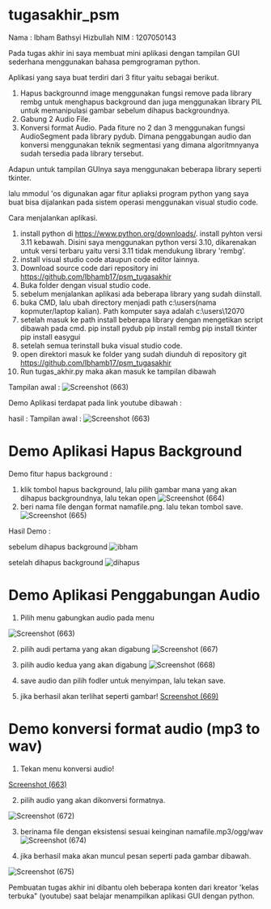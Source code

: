 
# tugasakhir_psm


Nama : Ibham Bathsyi Hizbullah
NIM : 1207050143

Pada tugas akhir ini saya membuat mini aplikasi dengan tampilan GUI sederhana menggunakan bahasa pemgrograman python.

Aplikasi yang saya buat terdiri dari 3 fitur yaitu sebagai berikut.
1. Hapus backgrounnd image menggunakan fungsi remove pada library rembg untuk menghapus background dan juga menggunakan library PIL untuk memanipulasi gambar sebelum dihapus backgroundnya.
2. Gabung 2 Audio File.
3. Konversi format Audio.
Pada fiture no 2 dan 3 menggunakan fungsi AudioSegment pada library pydub. Dimana penggabungan audio dan konversi menggunakan teknik segmentasi yang dimana algoritmnyanya sudah tersedia pada library tersebut.

Adapun untuk tampilan GUInya saya menggunakan beberapa library seperti tkinter.

lalu mmodul 'os digunakan agar fitur apliaksi program python yang saya buat bisa dijalankan pada sistem operasi menggunakan visual studio code.

Cara menjalankan aplikasi.
1. install python di https://www.python.org/downloads/. install pyhton versi 3.11 kebawah. Disini saya menggunakan python versi 3.10, dikarenakan untuk versi terbaru yaitu versi 3.11 tidak mendukung library 'rembg'.
2. install visual studio code ataupun code editor lainnya.
3. Download source code dari repository ini https://github.com/Ibhamb17/psm_tugasakhir 
4. Buka folder dengan visual studio code.
5. sebelum menjalankan aplikasi ada beberapa library yang sudah diinstall.
6. buka CMD, lalu ubah directory menjadi path c:\users\(nama kopmuter/laptop kalian). Path komputer saya adalah c:\users\12070
7. setelah masuk ke path install beberapa library dengan mengetikan script dibawah pada cmd.
pip install pydub
pip install rembg
pip install tkinter
pip install easygui
8. setelah semua terinstall buka visual studio code.
9. open direktori masuk ke folder yang sudah diunduh di repository git https://github.com/Ibhamb17/psm_tugasakhir
10. Run tugas_akhir.py
 maka akan masuk ke tampilan dibawah
 
Tampilan awal :
![Screenshot (663)](https://github.com/Ibhamb17/psm_tugasakhir/assets/78264829/9467baa4-6e24-41b9-bfdd-969568e0354b)


Demo Aplikasi terdapat pada link youtube dibawah :

hasil :
Tampilan awal :
![Screenshot (663)](https://github.com/Ibhamb17/psm_tugasakhir/assets/78264829/9467baa4-6e24-41b9-bfdd-969568e0354b)


# Demo Aplikasi Hapus Background
Demo fitur hapus background :
1. klik tombol hapus background, lalu pilih gambar mana yang akan dihapus backgroundnya, lalu tekan open
![Screenshot (664)](https://github.com/Ibhamb17/psm_tugasakhir/assets/78264829/a72052c3-5e15-49e7-9664-8e82512b5a05)
2. beri nama file dengan format namafile.png. lalu tekan tombol save.
![Screenshot (665)](https://github.com/Ibhamb17/psm_tugasakhir/assets/78264829/ef7ee4ec-8187-4422-8cfe-e6aedc827ba6)

Hasil Demo :

sebelum dihapus background
![ibham](https://github.com/Ibhamb17/psm_tugasakhir/assets/78264829/d130dacd-ebbd-45e5-bb7c-4f5c6458cba9)

setelah dihapus background
![dihapus](https://github.com/Ibhamb17/psm_tugasakhir/assets/78264829/6183f1fd-85c0-4a8a-858c-33f9f4ced27e)


# Demo Aplikasi Penggabungan Audio
1. Pilih menu gabungkan audio pada menu 

![Screenshot (663)](https://github.com/Ibhamb17/psm_tugasakhir/assets/78264829/35cb586a-6d75-4ef5-a063-75d555fc8760)

2. pilih audi pertama yang akan digabung
![Screenshot (667)](https://github.com/Ibhamb17/psm_tugasakhir/assets/78264829/a133cdae-5831-4909-82ac-ac222e155e2e)

3. pilih audio kedua yang akan digabung
![Screenshot (668)](https://github.com/Ibhamb17/psm_tugasakhir/assets/78264829/9fb23874-4d75-44c8-a8c7-fb997a16350e)

4. save audio dan pilih fodler untuk menyimpan, lalu tekan save.

5. jika berhasil akan terlihat seperti gambar!
[Screenshot (669)](https://github.com/Ibhamb17/psm_tugasakhir/assets/78264829/140ee71c-d326-4022-8261-08bc7db60316)



# Demo konversi format audio (mp3 to wav)
1. Tekan menu konversi audio!

[Screenshot (663)](https://github.com/Ibhamb17/psm_tugasakhir/assets/78264829/061504d4-39d8-4f0b-944a-6caf40dc9c4c)

2. pilih audio yang akan dikonversi formatnya.

![Screenshot (672)](https://github.com/Ibhamb17/psm_tugasakhir/assets/78264829/9a9f6022-8a55-4d39-8b8b-b666c3b04b57)

3. berinama file dengan eksistensi sesuai keinginan namafile.mp3/ogg/wav
![Screenshot (674)](https://github.com/Ibhamb17/psm_tugasakhir/assets/78264829/7c4bb2a0-a4ee-4cd8-be88-080451c73b73)

4. jika berhasil maka akan muncul pesan seperti pada gambar dibawah.

![Screenshot (675)](https://github.com/Ibhamb17/psm_tugasakhir/assets/78264829/211493bd-0160-416d-90ce-aeebdd9ad8b4)


Pembuatan tugas akhir ini dibantu oleh beberapa konten dari kreator 'kelas terbuka" (youtube) saat belajar menampilkan aplikasi GUI dengan python.
